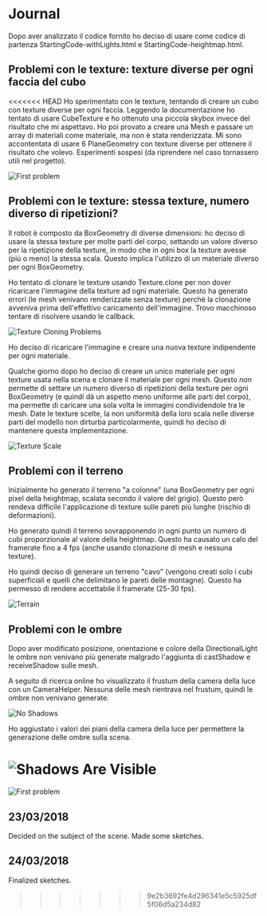 # Journal

Dopo aver analizzato il codice fornito ho deciso di usare come codice di partenza StartingCode-withLights.html e StartingCode-heightmap.html.

## Problemi con le texture: texture diverse per ogni faccia del cubo

<<<<<<< HEAD
Ho sperimentato con le texture, tentando di creare un cubo con texture diverse per ogni faccia. Leggendo la documentazione ho tentato di usare CubeTexture e ho ottenuto una piccola skybox invece del risultato che mi aspettavo. Ho poi provato a creare una Mesh e passare un array di materiali come materiale, ma non è stata renderizzata. Mi sono accontentata di usare 6 PlaneGeometry con texture diverse per ottenere il risultato che volevo. Esperimenti sospesi (da riprendere nel caso tornassero utili nel progetto).

![First problem](https://github.com/Interactive3DGraphicsCourse-UNIUD-2018/boxes-bportelli/blob/master/journal_files/cube_problems.png)

## Problemi con le texture: stessa texture, numero diverso di ripetizioni?

Il robot è composto da BoxGeometry di diverse dimensioni: ho deciso di usare la stessa texture per molte parti del corpo, settando un valore diverso per la ripetizione della texture, in modo che in ogni box la texture avesse (più o meno) la stessa scala. Questo implica l'utilizzo di un materiale diverso per ogni BoxGeometry.

Ho tentato di clonare le texture usando Texture.clone per non dover ricaricare l'immagine della texture ad ogni materiale. Questo ha generato errori (le mesh venivano renderizzate senza texture) perchè la clonazione avveniva prima dell'effettivo caricamento dell'immagine. Trovo macchinoso tentare di risolvere usando le callback.

![Texture Cloning Problems](https://github.com/Interactive3DGraphicsCourse-UNIUD-2018/boxes-bportelli/blob/master/journal_files/00_texture_cloning.png)

Ho deciso di ricaricare l'immagine e creare una nuova texture indipendente per ogni materiale.

Qualche giorno dopo ho deciso di creare un unico materiale per ogni texture usata nella scena e clonare il materiale per ogni mesh. Questo *non* permette di settare un numero diverso di ripetizioni della texture per ogni BoxGeometry (e quindi dà un aspetto meno uniforme alle parti del corpo), ma permette di caricare una sola volta le immagini condividendole tra le mesh. Date le texture scelte, la non uniformità della loro scala nelle diverse parti del modello non dirturba particolarmente, quindi ho deciso di mantenere questa implementazione.

![Texture Scale](https://github.com/Interactive3DGraphicsCourse-UNIUD-2018/boxes-bportelli/blob/master/journal_files/00_texture_final.png)

## Problemi con il terreno

Inizialmente ho generato il terreno "a colonne" (una BoxGeometry per ogni pixel della heightmap, scalata secondo il valore del grigio). Questo però rendeva difficile l'applicazione di texture sulle pareti più lunghe (rischio di deformazioni).

Ho generato quindi il terreno sovrapponendo in ogni punto un numero di cubi proporzionale al valore della heightmap. Questo ha causato un calo del framerate fino a 4 fps (anche usando clonazione di mesh e nessuna texture).

Ho quindi deciso di generare un terreno "cavo" (vengono creati solo i cubi superficiali e quelli che delimitano le pareti delle montagne). Questo ha permesso di rendere accettabile il framerate (25-30 fps).

![Terrain](https://github.com/Interactive3DGraphicsCourse-UNIUD-2018/boxes-bportelli/blob/master/journal_files/02_terrain.png)

## Problemi con le ombre

Dopo aver modificato posizione, orientazione e colore della DirectionalLight le ombre non venivano più generate malgrado l'aggiunta di castShadow e receiveShadow sulle mesh.

A seguito di ricerca online ho visualizzato il frustum della camera della luce con un CameraHelper. Nessuna delle mesh rientrava nel frustum, quindi le ombre non venivano generate.

![No Shadows](https://github.com/Interactive3DGraphicsCourse-UNIUD-2018/boxes-bportelli/blob/master/journal_files/01_no_shadows.png)

Ho aggiustato i valori dei piani della camera della luce per permettere la generazione delle ombre sulla scena.

![Shadows Are Visible](https://github.com/Interactive3DGraphicsCourse-UNIUD-2018/boxes-bportelli/blob/master/journal_files/01_yes_shadows.png)
=======
![First problem](https://github.com/Interactive3DGraphicsCourse-UNIUD-2018/boxes-bportelli/blob/master/journal_files/cube_problems.png)

## 23/03/2018

Decided on the subject of the scene. Made some sketches. 

## 24/03/2018

Finalized sketches.
>>>>>>> 9e2b3692fe4d296341e5c5925df5f06d5a234d82
